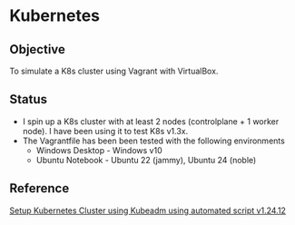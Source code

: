 # Kubernetes
## Objective
To simulate a K8s cluster using Vagrant with VirtualBox.

## Status
- I spin up a K8s cluster with at least 2 nodes (controlplane + 1 worker node). I have been using it to test K8s v1.3x.
- The Vagrantfile has been been tested with the following environments
  - Windows Desktop - Windows v10
  - Ubuntu Notebook - Ubuntu 22 (jammy), Ubuntu 24 (noble)


## Reference
<a href="https://github.com/ImaginCloud/kubernetes/tree/main/setup-k8s/vagrant-kubeadm" >Setup Kubernetes Cluster using Kubeadm using automated script v1.24.12 </a>
